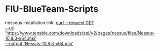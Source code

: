 # FIU-BlueTeam-Scripts
nesseus installation link:
[curl --request GET \
  --url 'https://www.tenable.com/downloads/api/v2/pages/nessus/files/Nessus-10.8.3-x64.msi' \
  --output 'Nessus-10.8.3-x64.msi'](https://www.tenable.com/downloads/nessus?utm_source=nessus-trial-thank-you-update&loginAttempted=true)
